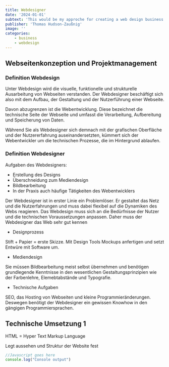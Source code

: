 ```yaml
---
title: Webdesigner
date: '2024-01-01'
subtext: 'This would be my approche for creating a web design business'
publisher: 'Thomas Hudson-Zaußnig'
image: ''
categories: 
    - business
    - webdesign
---
```


## Webseitenkonzeption und Projektmanagement

### Definition Webdesign

Unter Webdesign wird die visuelle, funktionelle und strukturelle Ausarbeitung von Webseiten verstanden. Der Webdesigner beschäftigt sich also mit dem Aufbau, der Gestaltung und der Nutzerführung einer Webseite.

Davon abzugrenzen ist die Webentwicklung. Diese bezeichnet die technische Seite der Webseite und umfasst die Verarbeitung, Aufbereitung und Speicherung von Daten.

Während Sie als Webdesigner sich demnach mit der grafischen Oberfläche und der Nutzererfahrung auseinandersetzten, kümmert sich der Webentwickler um die technischen Prozesse, die im Hintergrund ablaufen.

### Definition Webdesigner

Aufgaben des Webdesigners:

* Erstellung des Designs
* Überschneidung zum Mediendesign
* Bildbearbeitung
* In der Praxis auch häufige Tätigkeiten des Webentwicklers

Der Webdesigner ist in erster Linie ein Problemlöser. Er gestaltet das Netz und die Nutzerfahrungen und muss dabei flexibel auf die Dynamiken des Webs reagieren. Das Webdesign muss sich an die Bedürfnisse der Nutzer und die technischen Voraussetzungen anpassen. Daher muss der Webdesigner das Web sehr gut kennen

* Designprozess

Stift + Papier = erste Skizze. Mit Design Tools Mockups anfertigen und setzt Entwüre mit Software um. 

* Mediendesign

Sie müssen Bildbearbeitung meist selbst übernehmen und benötigen grundlegende Kenntnisse in den wesentlichen Gestaltungsprinzipien wie der Farbenlehre, Elemebtabstände und Typografie.  

* Technische Aufgaben

SEO, das Hosting von Webseiten und kleine Programmieränderungen. Deswegen benötigt der Webdesigner ein gewissen Knowhow in den gängigen Programmiersprachen. 

## Technische Umsetzung 1

HTML = Hyper Text Markup Language

Legt aussehen und Struktur der Website fest

```javascript
//Javascript goes here
console.log("Console output")
```